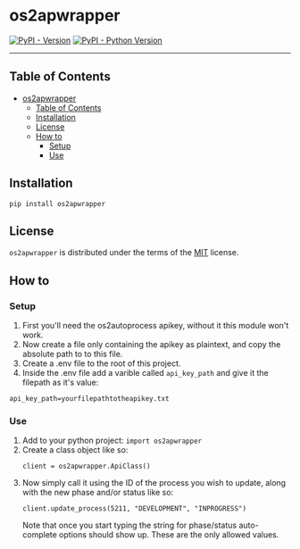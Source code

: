 # os2apwrapper

[![PyPI - Version](https://img.shields.io/pypi/v/os2apwrapper.svg)](https://pypi.org/project/os2apwrapper)
[![PyPI - Python Version](https://img.shields.io/pypi/pyversions/os2apwrapper.svg)](https://pypi.org/project/os2apwrapper)

-----

## Table of Contents

- [os2apwrapper](#os2apwrapper)
  - [Table of Contents](#table-of-contents)
  - [Installation](#installation)
  - [License](#license)
  - [How to](#how-to)
    - [Setup](#setup)
    - [Use](#use)

## Installation

```console
pip install os2apwrapper
```

## License

`os2apwrapper` is distributed under the terms of the [MIT](https://spdx.org/licenses/MIT.html) license.

## How to
### Setup
1) First you'll need the os2autoprocess apikey, without it this module won't work.
2) Now create a file only containing the apikey as plaintext, and copy the absolute path to to this file.
3) Create a .env file to the root of this project.
4) Inside the .env file add a varible called `api_key_path` and give it the filepath as it's value:
```
api_key_path=yourfilepathtotheapikey.txt
```
### Use
1) Add to your python project: `import os2apwrapper`
2) Create a class object like so: 
   ```
   client = os2apwrapper.ApiClass()
   ```
3) Now simply call it using the ID of the process you wish to update, along with the new phase and/or status like so:
   ```
   client.update_process(5211, "DEVELOPMENT", "INPROGRESS")
   ```
   Note that once you start typing the string for phase/status auto-complete options should show up. These are the only allowed values.